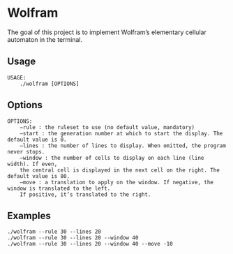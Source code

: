 # Wolfram
The goal of this project is to implement Wolfram’s elementary cellular automaton in the terminal.

## Usage
```
USAGE:
    ./wolfram [OPTIONS]
```

## Options
```
OPTIONS:
    –rule : the ruleset to use (no default value, mandatory)
    –start : the generation number at which to start the display. The default value is 0.
    –lines : the number of lines to display. When omitted, the program never stops.
    –window : the number of cells to display on each line (line width). If even,
    the central cell is displayed in the next cell on the right. The default value is 80.
    –move : a translation to apply on the window. If negative, the window is translated to the left.
    If positive, it’s translated to the right.
```

## Examples
```
./wolfram --rule 30 --lines 20
./wolfram --rule 30 --lines 20 --window 40
./wolfram --rule 30 --lines 20 --window 40 --move -10
```